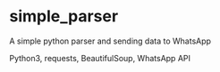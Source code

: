# simple_parser
A simple python parser and sending data to WhatsApp

Python3, requests, BeautifulSoup, WhatsApp API
